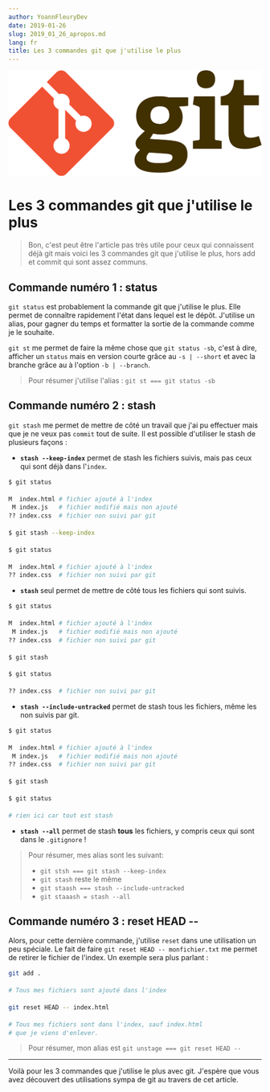```yaml
---
author: YoannFleuryDev
date: 2019-01-26
slug: 2019_01_26_apropos.md
lang: fr
title: Les 3 commandes git que j'utilise le plus
---
```


![git](./img/posts/git.png)

# Les 3 commandes git que j'utilise le plus

> Bon, c'est peut être l'article pas très utile pour ceux qui connaissent déjà
> git mais voici les 3 commandes git que j'utilise le plus, hors add et commit
> qui sont assez communs.

## Commande numéro 1 : status

`git status` est probablement la commande git que j'utilise le plus. Elle permet
de connaître rapidement l'état dans lequel est le dépôt. J'utilise un alias,
pour gagner du temps et formatter la sortie de la commande comme je le souhaite.

`git st` me permet de faire la même chose que `git status -sb`, c'est à dire,
afficher un `status` mais en version courte grâce au `-s | --short` et avec la
branche grâce au à l'option `-b | --branch`.

> Pour résumer j'utilise l'alias : `git st === git status -sb`

## Commande numéro 2 : stash

`git stash` me permet de mettre de côté un travail que j'ai pu effectuer mais
que je ne veux pas `commit` tout de suite. Il est possible d'utiliser le stash
de plusieurs façons :

- **`stash --keep-index`** permet de stash les fichiers suivis, mais pas ceux
  qui sont déjà dans l'`index`.

```sh
$ git status

M  index.html # fichier ajouté à l'index
 M index.js   # fichier modifié mais non ajouté
?? index.css  # fichier non suivi par git

$ git stash --keep-index

$ git status

M  index.html # fichier ajouté à l'index
?? index.css  # fichier non suivi par git
```

- **`stash`** seul permet de mettre de côté tous les fichiers qui sont suivis.

```sh
$ git status

M  index.html # fichier ajouté à l'index
 M index.js   # fichier modifié mais non ajouté
?? index.css  # fichier non suivi par git

$ git stash

$ git status

?? index.css  # fichier non suivi par git
```

- **`stash --include-untracked`** permet de stash tous les fichiers, même les
  non suivis par git.

```sh
$ git status

M  index.html # fichier ajouté à l'index
 M index.js   # fichier modifié mais non ajouté
?? index.css  # fichier non suivi par git

$ git stash

$ git status

# rien ici car tout est stash
```

- **`stash --all`** permet de stash **tous** les fichiers, y compris ceux qui
  sont dans le `.gitignore` !

> Pour résumer, mes alias sont les suivant:
>
> - `git stsh === git stash --keep-index`
> - `git stash` reste le même
> - `git staash === stash --include-untracked`
> - `git staaash = stash --all`

## Commande numéro 3 : reset HEAD --

Alors, pour cette dernière commande, j'utilise `reset` dans une utilisation un peu
spéciale. Le fait de faire `git reset HEAD -- monfichier.txt` me permet de
retirer le fichier de l'index. Un exemple sera plus parlant :

```sh
git add .

# Tous mes fichiers sont ajouté dans l'index

git reset HEAD -- index.html

# Tous mes fichiers sont dans l'index, sauf index.html
# que je viens d'enlever.
```

> Pour résumer, mon alias est `git unstage === git reset HEAD --`

---

Voilà pour les 3 commandes que j'utilise le plus avec git. J'espère que vous avez
découvert des utilisations sympa de git au travers de cet article.

